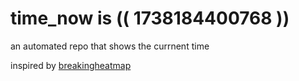# time_now is (( 1738184400768 ))

an automated repo that shows the currnent time

inspired by [breakingheatmap](https://github.com/breakingheatmap/breakingheatmap)